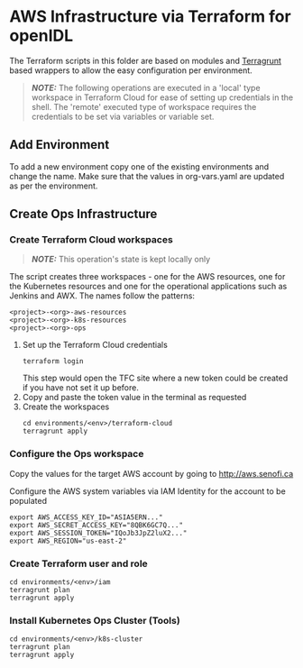 # AWS Infrastructure via Terraform for openIDL

The Terraform scripts in this folder are based on modules and [Terragrunt](https://terragrunt.io) based wrappers to allow the easy configuration per environment.
> **_NOTE:_**
> The following operations are executed in a 'local' type workspace in Terraform Cloud for ease of setting up credentials in the shell. The 'remote' executed type of workspace requires the credentials to be set via variables or variable set.
## Add Environment

To add a new environment copy one of the existing environments and change the name.
Make sure that the values in org-vars.yaml are updated as per the environment.

## Create Ops Infrastructure

### Create Terraform Cloud workspaces

> **_NOTE:_**
> This operation's state is kept locally only

The script creates three workspaces - one for the AWS resources, one for the Kubernetes resources and one for the operational applications such as Jenkins and AWX.
The names follow the patterns:
```
<project>-<org>-aws-resources
<project>-<org>-k8s-resources
<project>-<org>-ops
```

1. Set up the Terraform Cloud credentials 
   ```
   terraform login
   ```
   This step would open the TFC site where a new token could be created if you have not set it up before.
2. Copy and paste the token value in the terminal as requested
3. Create the workspaces
   ```
   cd environments/<env>/terraform-cloud
   terragrunt apply
   ```

### Configure the Ops workspace

Copy the values for the target AWS account by going to http://aws.senofi.ca

Configure the AWS system variables via IAM Identity for the account to be populated
   ```
   export AWS_ACCESS_KEY_ID="ASIA5ERN..."
   export AWS_SECRET_ACCESS_KEY="8QBK6GC7Q..."
   export AWS_SESSION_TOKEN="IQoJb3JpZ2luX2..."
   export AWS_REGION="us-east-2"
   ```

### Create Terraform user and role

```
cd environments/<env>/iam
terragrunt plan
terragrunt apply
```

### Install Kubernetes Ops Cluster (Tools)

```
cd environments/<env>/k8s-cluster
terragrunt plan
terragrunt apply
```
